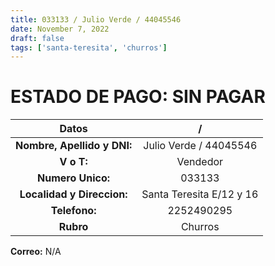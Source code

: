 ```yaml
---
title: 033133 / Julio Verde / 44045546
date: November 7, 2022
draft: false
tags: ['santa-teresita', 'churros']
---
```


# ESTADO DE PAGO: SIN PAGAR

|          **Datos**          |             /            |
|:---------------------------:|:------------------------:|
| **Nombre, Apellido y DNI:** |  Julio Verde / 44045546  |
|          **V o T:**         |         Vendedor         |
|      **Numero Unico:**      |          033133          |
|  **Localidad y Direccion:** | Santa Teresita E/12 y 16 |
|        **Telefono:**        |        2252490295        |
|          **Rubro**          |          Churros         |

**Correo:** N/A
